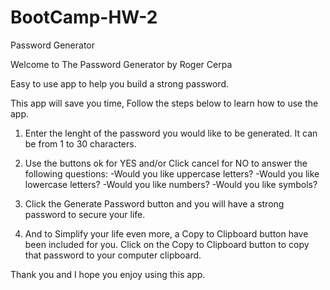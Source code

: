 # BootCamp-HW-2
Password Generator

Welcome to The Password Generator by Roger Cerpa

Easy to use app to help you build a strong password. 

 This app will save you time, Follow the steps below to learn how to use the app.

 1. Enter the lenght of the password you would like to be generated. It can be from 1 to 30 characters.
 2. Use the buttons ok for YES and/or Click cancel for NO to answer the following questions:
        -Would you like uppercase letters?
        -Would you like lowercase letters?
        -Would you like numbers?
        -Would you like symbols?
 
 3. Click the Generate Password button and you will have a strong password to secure your life. 
 4. And to Simplify your life even more, a Copy to Clipboard button have been included for you. Click on the Copy to Clipboard button to copy that password to your computer clipboard.

 Thank you and I hope you enjoy using this app.
